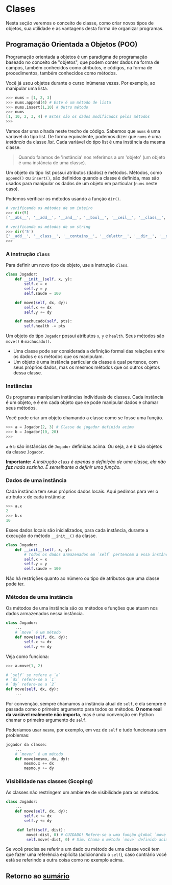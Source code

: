 # Clases

Nesta seção veremos o conceito de classe, como criar novos tipos de objetos, sua utilidade e as vantagens desta forma de organizar programas.

## Programação Orientada a Objetos (POO)

Programação orientada a objetos é um paradigma de programação baseado no conceito de "objetos", que podem conter dados na forma de campos, também conhecidos como atributos, e códigos, na forma de procedimentos, também conhecidos como métodos.

Você já usou objetos durante o curso inúmeras vezes. Por exemplo, ao manipular uma lista.

``` python
>>> nums = [1, 2, 3]
>>> nums.append(4) # Este é um método de lista
>>> nums.insert(1,10) # Outro método
>>> nums
[1, 10, 2, 3, 4] # Estes são os dados modificados pelos métodos
>>>
```

Vamos dar uma olhada neste trecho de código. Sabemos que `nums` é uma variável do tipo list. De forma equivalente, podemos dizer que `nums` é uma *instância* da classe *list*. Cada variável do tipo list é uma instância da mesma classe.

> Quando falamos de 'instância' nos referimos a um 'objeto' (um objeto é uma instância de uma classe).

Um objeto do tipo list possui atributos (dados) e métodos.
Métodos, como `append()` ou `insert()`, são definidos quando a classe é definida, mas são usados ​​para manipular os dados de um objeto em particular (`nums` neste caso).

Podemos verificar os métodos usando a função `dir()`.

```python
# verificando os métodos de um inteiro
>>> dir(5)
['__abs__', '__add__', '__and__', '__bool__', '__ceil__', '__class__', '__delattr__', '__dir__', '__divmod__', '__doc__', '__eq__', '__float__', '__floor__', '__floordiv__', '__format__', '__ge__', '__getattribute__', '__getnewargs__', '__gt__', '__hash__', '__index__', '__init__', '__init_subclass__', '__int__', '__invert__', '__le__', '__lshift__', '__lt__', '__mod__', '__mul__', '__ne__', '__neg__', '__new__', '__or__', '__pos__', '__pow__', '__radd__', '__rand__', '__rdivmod__', '__reduce__', '__reduce_ex__', '__repr__', '__rfloordiv__', '__rlshift__', '__rmod__', '__rmul__', '__ror__', '__round__', '__rpow__', '__rrshift__', '__rshift__', '__rsub__', '__rtruediv__', '__rxor__', '__setattr__', '__sizeof__', '__str__', '__sub__', '__subclasshook__', '__truediv__', '__trunc__', '__xor__', 'as_integer_ratio', 'bit_count', 'bit_length', 'conjugate', 'denominator', 'from_bytes', 'imag', 'numerator', 'real', 'to_bytes']

# verificando os métodos de um string
>>> dir('5')
['__add__', '__class__', '__contains__', '__delattr__', '__dir__', '__doc__', '__eq__', '__format__', '__ge__', '__getattribute__', '__getitem__', '__getnewargs__', '__gt__', '__hash__', '__init__', '__init_subclass__', '__iter__', '__le__', '__len__', '__lt__', '__mod__', '__mul__', '__ne__', '__new__', '__reduce__', '__reduce_ex__', '__repr__', '__rmod__', '__rmul__', '__setattr__', '__sizeof__', '__str__', '__subclasshook__', 'capitalize', 'casefold', 'center', 'count', 'encode', 'endswith', 'expandtabs', 'find', 'format', 'format_map', 'index', 'isalnum', 'isalpha', 'isascii', 'isdecimal', 'isdigit', 'isidentifier', 'islower', 'isnumeric', 'isprintable', 'isspace', 'istitle', 'isupper', 'join', 'ljust', 'lower', 'lstrip', 'maketrans', 'partition', 'removeprefix', 'removesuffix', 'replace', 'rfind', 'rindex', 'rjust', 'rpartition', 'rsplit', 'rstrip', 'split', 'splitlines', 'startswith', 'strip', 'swapcase', 'title', 'translate', 'upper', 'zfill']
>>> 
```

### A instrução `class`

Para definir um novo tipo de objeto, use a instrução `class`.

``` python
class Jogador:
    def __init__(self, x, y):
        self.x = x
        self.y = y
        self.saude = 100

    def move(self, dx, dy):
        self.x += dx
        self.y += dy

    def machucado(self, pts):
        self.health -= pts
```

Um objeto do tipo `Jogador` possui atributos `x`, `y` e `health`. Seus métodos são `move()` e `machucado()`.

- Uma classe pode ser considerada a definição formal das relações entre os dados e os métodos que os manipulam.
- Um objeto é uma instância particular da classe à qual pertence, com seus próprios dados, mas os mesmos métodos que os outros objetos dessa classe.

### Instâncias

Os programas manipulam instâncias individuais de classes. Cada instância é um objeto, e é em cada objeto que se pode manipular dados e chamar seus métodos.

Você pode criar um objeto chamando a classe como se fosse uma função.

``` python
>>> a = Jogador(2, 3) # Classe de jogador definida acima
>>> b = Jogador(10, 20)
>>>
```

`a` e `b` são instâncias de `Jogador` definidas acima. Ou seja, a e b são objetos da classe `Jogador`.

**Importante:** *A instrução `class` é apenas a definição de uma classe, ela não **faz** nada sozinha. É semelhante a definir uma função.*

### Dados de uma instância

Cada instância tem seus próprios dados locais.
Aqui pedimos para ver o atributo `x` de cada instância:

``` python
>>> a.x
2
>>> b.x
10
```

Esses dados locais são inicializados, para cada instância, durante a execução do método `__init__()` da classe.

``` python
class Jogador:
    def __init__(self, x, y):
        # Todos os dados armazenados em `self` pertencem a essa instância
        self.x = x
        self.y = y
        self.saude = 100
```

Não há restrições quanto ao número ou tipo de atributos que uma classe pode ter.

### Métodos de uma instância

Os métodos de uma instância são os métodos e funções que atuam nos dados armazenados nessa instância.

``` python
class Jogador:
    ...
    # `move` é um método
    def move(self, dx, dy):
        self.x += dx
        self.y += dy
```

Veja como funciona:

``` python
>>> a.move(1, 2)

# `self` se refere a `a`
# `dx` refere-se a `1`
# `dy` refere-se a `2`
def move(self, dx, dy):
    ...
```

Por convenção, sempre chamamos a instância atual de `self`, e ela sempre é passada como o primeiro argumento para todos os métodos. **O nome real da variável realmente não importa**, mas é uma convenção em Python chamar o primeiro argumento de `self`.

Poderíamos usar `mesmo`, por exemplo, em vez de `self` e tudo funcionará sem problemas:

``` python
jogador da classe:
    ...
    # `mover` é um método
    def move(mesmo, dx, dy):
        mesmo.x += dx
        mesmo.y += dy
```

### Visibilidade nas classes (Scoping)

As classes não restringem um ambiente de visibilidade para os métodos.

``` python
class Jogador:
    ...
    def move(self, dx, dy):
        self.x += dx
        self.y += dy

     def left(self, dist):
         move(-dist, 0) # CUIDADO! Refere-se a uma função global `move`.
         self.move(-dist, 0) # Sim. Chama o método `move` definido acima.
```

Se você precisa se referir a um dado ou método de uma classe você tem que fazer uma referência explícita (adicionando o `self`), caso contrário você está se referindo a outra coisa como no exemplo acima.

## Retorno ao [sumário](./00_Resumo.md)